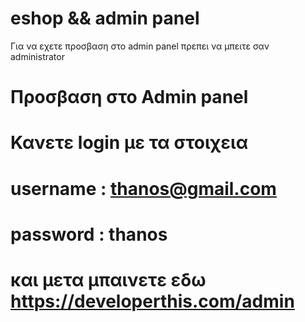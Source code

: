 # eshop && admin panel 

<p> Για να εχετε προσβαση στο admin panel πρεπει να μπειτε σαν administrator</p>

# Προσβαση στο Admin panel 
# Κανετε  login με τα στοιχεια  
# username : thanos@gmail.com
# password : thanos
# και μετα μπαινετε εδω  https://developerthis.com/admin
